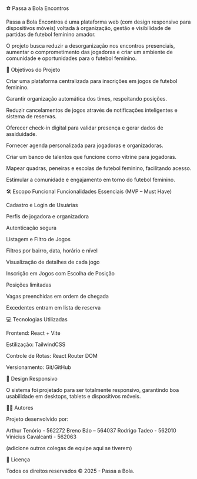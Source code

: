 ⚽ Passa a Bola Encontros

Passa a Bola Encontros é uma plataforma web (com design responsivo para dispositivos móveis) voltada à organização, gestão e visibilidade de partidas de futebol feminino amador.

O projeto busca reduzir a desorganização nos encontros presenciais, aumentar o comprometimento das jogadoras e criar um ambiente de comunidade e oportunidades para o futebol feminino.

🎯 Objetivos do Projeto

Criar uma plataforma centralizada para inscrições em jogos de futebol feminino.

Garantir organização automática dos times, respeitando posições.

Reduzir cancelamentos de jogos através de notificações inteligentes e sistema de reservas.

Oferecer check-in digital para validar presença e gerar dados de assiduidade.

Fornecer agenda personalizada para jogadoras e organizadoras.

Criar um banco de talentos que funcione como vitrine para jogadoras.

Mapear quadras, peneiras e escolas de futebol feminino, facilitando acesso.

Estimular a comunidade e engajamento em torno do futebol feminino.

🛠️ Escopo Funcional
Funcionalidades Essenciais (MVP – Must Have)

Cadastro e Login de Usuárias

Perfis de jogadora e organizadora

Autenticação segura

Listagem e Filtro de Jogos

Filtros por bairro, data, horário e nível

Visualização de detalhes de cada jogo

Inscrição em Jogos com Escolha de Posição

Posições limitadas 

Vagas preenchidas em ordem de chegada

Excedentes entram em lista de reserva

💻 Tecnologias Utilizadas

Frontend: React + Vite

Estilização: TailwindCSS

Controle de Rotas: React Router DOM

Versionamento: Git/GitHub


📱 Design Responsivo

O sistema foi projetado para ser totalmente responsivo, garantindo boa usabilidade em desktops, tablets e dispositivos móveis.

👩‍💻 Autores

Projeto desenvolvido por:

Arthur Tenório - 562272
Breno Báo – 564037
Rodrigo Tadeo - 562010
Vinicius Cavalcanti - 562063


(adicione outros colegas de equipe aqui se tiverem)

📜 Licença

Todos os direitos reservados © 2025 - Passa a Bola.